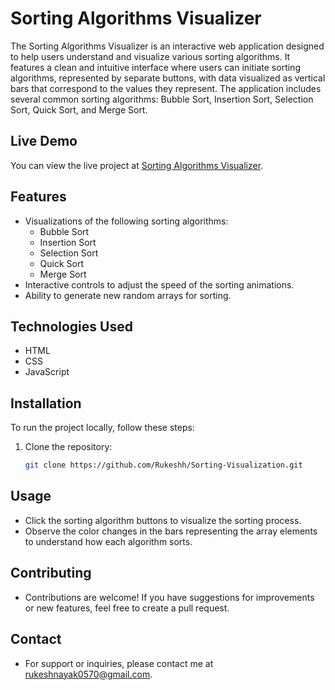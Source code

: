 # Sorting Algorithms Visualizer

The Sorting Algorithms Visualizer is an interactive web application designed to help users understand and visualize various sorting algorithms. It features a clean and intuitive interface where users can initiate sorting algorithms, represented by separate buttons, with data visualized as vertical bars that correspond to the values they represent. The application includes several common sorting algorithms: Bubble Sort, Insertion Sort, Selection Sort, Quick Sort, and Merge Sort.

## Live Demo

You can view the live project at [Sorting Algorithms Visualizer](https://rukeshh.github.io/Sorting-Visualization/).

## Features

- Visualizations of the following sorting algorithms:
  - Bubble Sort
  - Insertion Sort
  - Selection Sort
  - Quick Sort
  - Merge Sort
- Interactive controls to adjust the speed of the sorting animations.
- Ability to generate new random arrays for sorting.

## Technologies Used

- HTML
- CSS
- JavaScript

## Installation

To run the project locally, follow these steps:

1. Clone the repository:
   ```bash
   git clone https://github.com/Rukeshh/Sorting-Visualization.git
   
## Usage
- Click the sorting algorithm buttons to visualize the sorting process.
- Observe the color changes in the bars representing the array elements to understand how each algorithm sorts.

## Contributing
- Contributions are welcome! If you have suggestions for improvements or new features, feel free to create a pull request.

## Contact
- For support or inquiries, please contact me at rukeshnayak0570@gmail.com.
